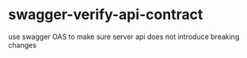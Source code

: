# swagger-verify-api-contract
use swagger OAS to make sure server api does not introduce breaking changes
